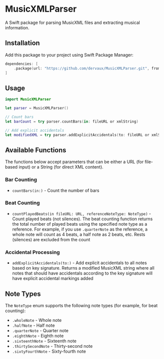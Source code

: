 # MusicXMLParser

A Swift package for parsing MusicXML files and extracting musical information.

## Installation

Add this package to your project using Swift Package Manager:

```swift
dependencies: [
    .package(url: "https://github.com/dervaux/MusicXMLParser.git", from: "1.0.0")
]
```

## Usage

```swift
import MusicXMLParser

let parser = MusicXMLParser()

// Count bars
let barCount = try parser.countBars(in: fileURL or xmlString)

// Add explicit accidentals
let modifiedXML = try parser.addExplicitAccidentals(to: fileURL or xmlString)
```

## Available Functions

The functions below accept parameters that can be either a URL (for file-based input) or a String (for direct XML content).

### Bar Counting
- `countBars(in:)` - Count the number of bars

### Beat Counting
- `countPlayedBeats(in fileURL: URL, referenceNoteType: NoteType)` - Count played beats (not silences). The beat counting function returns the total number of played beats using the specified note type as a reference. For example, if you use `.quarterNote` as the reference, a whole note will count as 4 beats, a half note as 2 beats, etc. Rests (silences) are excluded from the count

### Accidental Processing
- `addExplicitAccidentals(to:)` - Add explicit accidentals to all notes based on key signature. Returns a modified MusicXML string where all notes that should have accidentals according to the key signature will have explicit accidental markings added

## Note Types

The `NoteType` enum supports the following note types (for example, for beat counting):

- `.wholeNote` - Whole note
- `.halfNote` - Half note
- `.quarterNote` - Quarter note
- `.eighthNote` - Eighth note
- `.sixteenthNote` - Sixteenth note
- `.thirtySecondNote` - Thirty-second note
- `.sixtyFourthNote` - Sixty-fourth note

